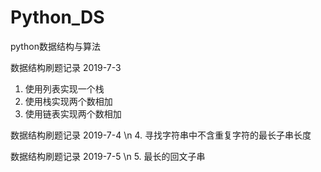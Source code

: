 # Python_DS
python数据结构与算法

数据结构刷题记录 2019-7-3
1. 使用列表实现一个栈
2. 使用栈实现两个数相加
3. 使用链表实现两个数相加


数据结构刷题记录 2019-7-4 \n
4. 寻找字符串中不含重复字符的最长子串长度

数据结构刷题记录 2019-7-5 \n
5. 最长的回文子串
